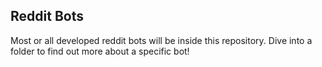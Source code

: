 ## Reddit Bots

Most or all developed reddit bots will be inside this repository. Dive into a folder to find out more about a specific bot!

